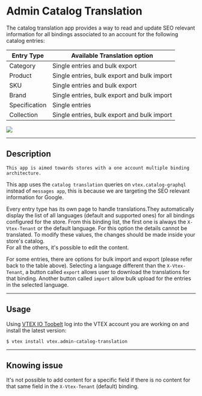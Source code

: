 # Admin Catalog Translation 

The catalog translation app provides a way to read and update SEO relevant information for all bindings associated to an account for the following catalog entries:

| Entry Type | Available Translation option |
| ---------|-------------|
| Category | Single entries and bulk export
| Product | Single entries, bulk export and bulk import |
| SKU | Single entries and bulk export |
| Brand | Single entries, bulk export and bulk import |
| Specification | Single entries |
| Collection | Single entries, bulk export and bulk import |


![](https://user-images.githubusercontent.com/38737958/153192217-45e37812-9a6d-42de-ba5e-f01bd0f62c82.gif)

---
## Description

`This app is aimed towards stores with a one account multiple binding architecture.`

This app uses the `catalog translation` queries on `vtex.catalog-graphql` instead of `messages app`, this is because we are targeting the SEO relevant information for Google.

Every entry type has its own page to handle translations.They automatically display the list of all languages (default and supported ones) for all bindings configured for the store.
From this binding list, the first one is always the `X-Vtex-Tenant` or the default language. For this option the details cannot be translated. To modify these values, the changes should be made inside your store's catalog.  
For all the others, it's possible to edit the content. 

For some entries, there are options for bulk import and export (please refer back to the table above). Selecting a language different than the `X-Vtex-Tenant`, a button called `export` allows user to download the translations for that binding. Another button called `import` allow bulk upload for the entries in the selected language.

---
## Usage

Using [VTEX IO Toobelt](https://vtex.io/docs/recipes/development/vtex-io-cli-installation-and-command-reference/#command-reference) log into the VTEX account you are working on and install the latest version:

```
$ vtex install vtex.admin-catalog-translation
```


---

## Knowing issue

It's not possible to add content for a specific field if there is no content for that same field in the `X-Vtex-Tenant` (default) binding.
